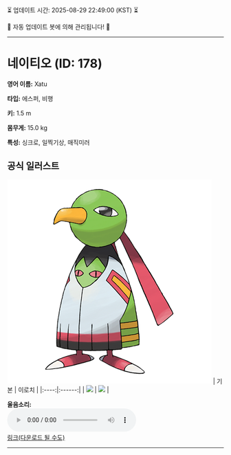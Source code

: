 
⏳ 업데이트 시간: 2025-08-29 22:49:00 (KST) ⏳

🤖 자동 업데이트 봇에 의해 관리됩니다! 🤖

---

# 네이티오 (ID: 178)
**영어 이름:** Xatu

**타입:** 에스퍼, 비행

**키:** 1.5 m

**몸무게:** 15.0 kg

**특성:** 싱크로, 일찍기상, 매직미러

## 공식 일러스트
![](https://raw.githubusercontent.com/PokeAPI/sprites/master/sprites/pokemon/other/official-artwork/178.png)
| 기본 | 이로치 |
|:----:|:------:|
| <img src="http://play.pokemonshowdown.com/sprites/ani/xatu.gif" width="200"> | <img src="http://play.pokemonshowdown.com/sprites/ani-shiny/xatu.gif" width="200"> |

**울음소리:**<br><audio controls src="https://raw.githubusercontent.com/PokeAPI/cries/main/cries/pokemon/latest/178.ogg"></audio><br> [링크(다운로드 될 수도)](https://raw.githubusercontent.com/PokeAPI/cries/main/cries/pokemon/latest/178.ogg)


---
